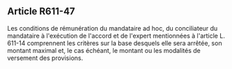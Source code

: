 Article R611-47
----
Les conditions de rémunération du mandataire ad hoc, du conciliateur du
mandataire à l'exécution de l'accord et de l'expert mentionnées à l'article L.
611-14 comprennent les critères sur la base desquels elle sera arrêtée, son
montant maximal et, le cas échéant, le montant ou les modalités de versement des
provisions.
